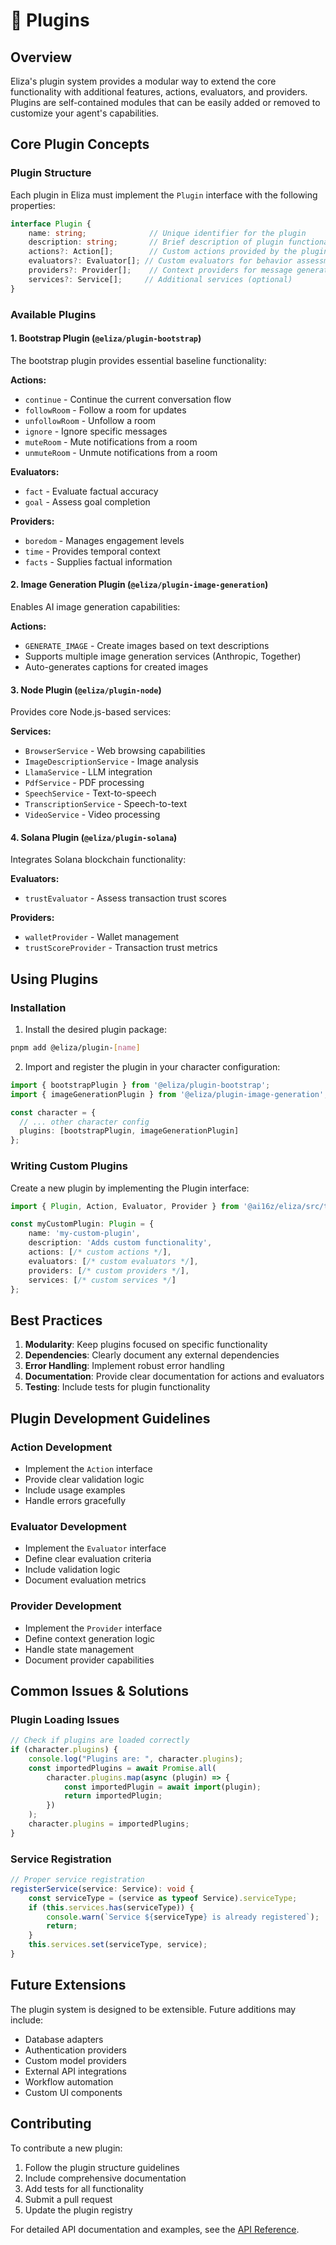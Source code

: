 # 🧩 Plugins

## Overview

Eliza's plugin system provides a modular way to extend the core functionality with additional features, actions, evaluators, and providers. Plugins are self-contained modules that can be easily added or removed to customize your agent's capabilities.

## Core Plugin Concepts

### Plugin Structure
Each plugin in Eliza must implement the `Plugin` interface with the following properties:
```typescript
interface Plugin {
    name: string;              // Unique identifier for the plugin
    description: string;       // Brief description of plugin functionality
    actions?: Action[];        // Custom actions provided by the plugin
    evaluators?: Evaluator[]; // Custom evaluators for behavior assessment
    providers?: Provider[];    // Context providers for message generation
    services?: Service[];     // Additional services (optional)
}
```

### Available Plugins

#### 1. Bootstrap Plugin (`@eliza/plugin-bootstrap`)
The bootstrap plugin provides essential baseline functionality:

**Actions:**
- `continue` - Continue the current conversation flow
- `followRoom` - Follow a room for updates
- `unfollowRoom` - Unfollow a room
- `ignore` - Ignore specific messages
- `muteRoom` - Mute notifications from a room
- `unmuteRoom` - Unmute notifications from a room

**Evaluators:**
- `fact` - Evaluate factual accuracy
- `goal` - Assess goal completion

**Providers:**
- `boredom` - Manages engagement levels
- `time` - Provides temporal context
- `facts` - Supplies factual information

#### 2. Image Generation Plugin (`@eliza/plugin-image-generation`)
Enables AI image generation capabilities:

**Actions:**
- `GENERATE_IMAGE` - Create images based on text descriptions
- Supports multiple image generation services (Anthropic, Together)
- Auto-generates captions for created images

#### 3. Node Plugin (`@eliza/plugin-node`)
Provides core Node.js-based services:

**Services:**
- `BrowserService` - Web browsing capabilities
- `ImageDescriptionService` - Image analysis
- `LlamaService` - LLM integration
- `PdfService` - PDF processing
- `SpeechService` - Text-to-speech
- `TranscriptionService` - Speech-to-text
- `VideoService` - Video processing

#### 4. Solana Plugin (`@eliza/plugin-solana`)
Integrates Solana blockchain functionality:

**Evaluators:**
- `trustEvaluator` - Assess transaction trust scores

**Providers:**
- `walletProvider` - Wallet management
- `trustScoreProvider` - Transaction trust metrics

## Using Plugins

### Installation

1. Install the desired plugin package:
```bash
pnpm add @eliza/plugin-[name]
```

2. Import and register the plugin in your character configuration:
```typescript
import { bootstrapPlugin } from '@eliza/plugin-bootstrap';
import { imageGenerationPlugin } from '@eliza/plugin-image-generation';

const character = {
  // ... other character config
  plugins: [bootstrapPlugin, imageGenerationPlugin]
};
```

### Writing Custom Plugins

Create a new plugin by implementing the Plugin interface:

```typescript
import { Plugin, Action, Evaluator, Provider } from '@ai16z/eliza/src/types';

const myCustomPlugin: Plugin = {
    name: 'my-custom-plugin',
    description: 'Adds custom functionality',
    actions: [/* custom actions */],
    evaluators: [/* custom evaluators */],
    providers: [/* custom providers */],
    services: [/* custom services */]
};
```

## Best Practices

1. **Modularity**: Keep plugins focused on specific functionality
2. **Dependencies**: Clearly document any external dependencies
3. **Error Handling**: Implement robust error handling
4. **Documentation**: Provide clear documentation for actions and evaluators
5. **Testing**: Include tests for plugin functionality

## Plugin Development Guidelines

### Action Development
- Implement the `Action` interface
- Provide clear validation logic
- Include usage examples
- Handle errors gracefully

### Evaluator Development
- Implement the `Evaluator` interface
- Define clear evaluation criteria
- Include validation logic
- Document evaluation metrics

### Provider Development
- Implement the `Provider` interface
- Define context generation logic
- Handle state management
- Document provider capabilities

## Common Issues & Solutions

### Plugin Loading Issues
```typescript
// Check if plugins are loaded correctly
if (character.plugins) {
    console.log("Plugins are: ", character.plugins);
    const importedPlugins = await Promise.all(
        character.plugins.map(async (plugin) => {
            const importedPlugin = await import(plugin);
            return importedPlugin;
        })
    );
    character.plugins = importedPlugins;
}
```

### Service Registration
```typescript
// Proper service registration
registerService(service: Service): void {
    const serviceType = (service as typeof Service).serviceType;
    if (this.services.has(serviceType)) {
        console.warn(`Service ${serviceType} is already registered`);
        return;
    }
    this.services.set(serviceType, service);
}
```

## Future Extensions

The plugin system is designed to be extensible. Future additions may include:
- Database adapters
- Authentication providers
- Custom model providers
- External API integrations
- Workflow automation
- Custom UI components

## Contributing

To contribute a new plugin:
1. Follow the plugin structure guidelines
2. Include comprehensive documentation
3. Add tests for all functionality
4. Submit a pull request
5. Update the plugin registry

For detailed API documentation and examples, see the [API Reference](/api).
